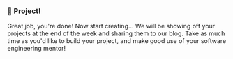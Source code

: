 ### :rocket: Project!

Great job, you're done! Now start creating... We will be showing off your projects at the end of the week and sharing them to our blog. Take as much time as you'd like to build your project, and make good use of your software engineering mentor!

